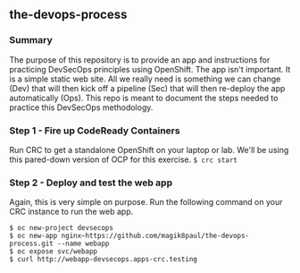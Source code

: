 ## the-devops-process

### Summary
The purpose of this repository is to provide an app and instructions for practicing DevSecOps principles using OpenShift.  The app isn't important.  It is a simple static web site.  All we really need is something we can change (Dev) that will then kick off a pipeline (Sec) that will then re-deploy the app automatically (Ops).  This repo is meant to document the steps needed to practice this DevSecOps methodology.

### Step 1 - Fire up CodeReady Containers
Run CRC to get a standalone OpenShift on your laptop or lab.  We'll be using this pared-down version of OCP for this exercise.
`$ crc start`

### Step 2 - Deploy and test the web app
Again, this is very simple on purpose.  Run the following command on your CRC instance to run the web app.
```
$ oc new-project devsecops
$ oc new-app nginx~https://github.com/magik8paul/the-devops-process.git --name webapp
$ oc expose svc/webapp
$ curl http://webapp-devsecops.apps-crc.testing
```
